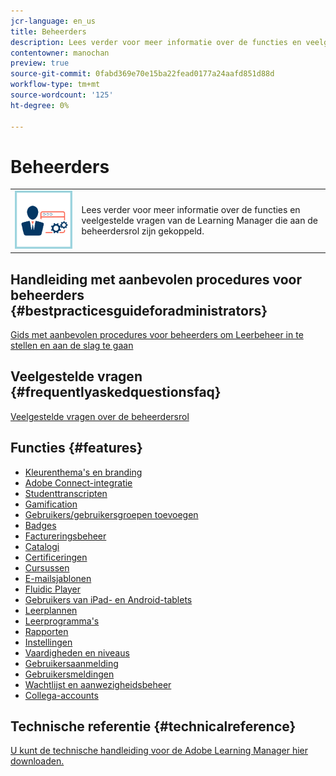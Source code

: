 ```yaml
---
jcr-language: en_us
title: Beheerders
description: Lees verder voor meer informatie over de functies en veelgestelde vragen van de Learning Manager die aan de beheerdersrol zijn gekoppeld.
contentowner: manochan
preview: true
source-git-commit: 0fabd369e70e15ba22fead0177a24aafd851d88d
workflow-type: tm+mt
source-wordcount: '125'
ht-degree: 0%

---
```




# Beheerders

<table> 
 <tbody>
  <tr> 
   <td><img src="assets/administrator2.png"></td> 
   <td><p>Lees verder voor meer informatie over de functies en veelgestelde vragen van de Learning Manager die aan de beheerdersrol zijn gekoppeld. </p></td> 
  </tr> 
 </tbody>
</table>

## Handleiding met aanbevolen procedures voor beheerders {#bestpracticesguideforadministrators}

[Gids met aanbevolen procedures voor beheerders om Leerbeheer in te stellen en aan de slag te gaan](administrators/getting-started.md)

## Veelgestelde vragen {#frequentlyaskedquestionsfaq}

[Veelgestelde vragen over de beheerdersrol](administrators/frequently-asked-questions-for-administrators.md)

## Functies {#features}

* [Kleurenthema&#39;s en branding](administrators/feature-summary/themes.md)
* [Adobe Connect-integratie](administrators/feature-summary/adobeconnect-integration.md)
* [Studenttranscripten](/help/migrated/administrators/feature-summary/learner-transcripts.md)
* [Gamification](administrators/feature-summary/gamification.md)
* [Gebruikers/gebruikersgroepen toevoegen](administrators/feature-summary/add-users-user-groups.md)
* [Badges](administrators/feature-summary/badges.md)
* [Factureringsbeheer](administrators/feature-summary/billing-management.md)
* [Catalogi](administrators/feature-summary/catalogs.md)
* [Certificeringen](administrators/feature-summary/certifications.md)
* [Cursussen](administrators/feature-summary/courses.md)
* [E-mailsjablonen](administrators/feature-summary/email-templates.md)
* [Fluidic Player](administrators/feature-summary/fluidic-player.md)
* [Gebruikers van iPad- en Android-tablets](administrators/feature-summary/ipad-android-tablet-users.md)
* [Leerplannen](administrators/feature-summary/learning-plans.md)
* [Leerprogramma&#39;s](administrators/feature-summary/learning-programs.md)
* [Rapporten](administrators/feature-summary/reports.md)
* [Instellingen](administrators/feature-summary/settings.md)
* [Vaardigheden en niveaus](administrators/feature-summary/skills-levels.md)
* [Gebruikersaanmelding](administrators/feature-summary/user-login.md)
* [Gebruikersmeldingen](administrators/feature-summary/user-notifications.md)
* [Wachtlijst en aanwezigheidsbeheer](administrators/feature-summary/waitlist-attendance-management.md)
* [Collega-accounts](administrators/feature-summary/peer-account.md)

## Technische referentie {#technicalreference}

[U kunt de technische handleiding voor de Adobe Learning Manager hier downloaden.](assets/technicaloverview.pdf)
